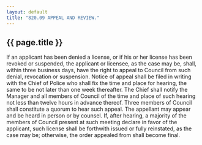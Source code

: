 ```yaml
---
layout: default 
title: "820.09 APPEAL AND REVIEW."
---
```


{{ page.title }}
----------------

If an applicant has been denied a license, or if his or her license has
been revoked or suspended, the applicant or licensee, as the case may
be, shall, within three business days, have the right to appeal to
Council from such denial, revocation or suspension. Notice of appeal
shall be filed in writing with the Chief of Police who shall fix the
time and place for hearing, the same to be not later than one week
thereafter. The Chief shall notify the Manager and all members of
Council of the time and place of such hearing not less than twelve hours
in advance thereof. Three members of Council shall constitute a quorum
to hear such appeal. The appellant may appear and be heard in person or
by counsel. If, after hearing, a majority of the members of Council
present at such meeting declare in favor of the applicant, such license
shall be forthwith issued or fully reinstated, as the case may be;
otherwise, the order appealed from shall become final.
